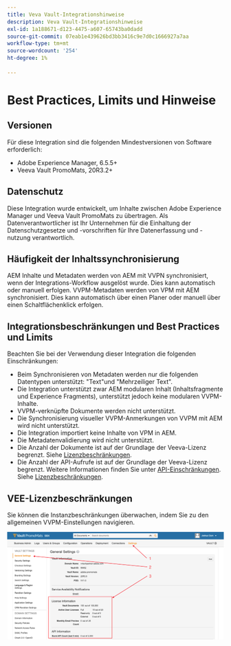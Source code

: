 ```yaml
---
title: Veva Vault-Integrationshinweise
description: Veva Vault-Integrationshinweise
exl-id: 1a188671-d123-4475-a607-65743ba0dadd
source-git-commit: 07eab1e439626bd3bb3416c9e7d0c1666927a7aa
workflow-type: tm+mt
source-wordcount: '254'
ht-degree: 1%

---
```


# Best Practices, Limits und Hinweise

## Versionen

Für diese Integration sind die folgenden Mindestversionen von Software erforderlich:

* Adobe Experience Manager, 6.5.5+
* Veeva Vault PromoMats, 20R3.2+

## Datenschutz

Diese Integration wurde entwickelt, um Inhalte zwischen Adobe Experience Manager und Veeva Vault PromoMats zu übertragen. Als Datenverantwortlicher ist Ihr Unternehmen für die Einhaltung der Datenschutzgesetze und -vorschriften für Ihre Datenerfassung und -nutzung verantwortlich.

## Häufigkeit der Inhaltssynchronisierung

AEM Inhalte und Metadaten werden von AEM mit VVPN synchronisiert, wenn der Integrations-Workflow ausgelöst wurde. Dies kann automatisch oder manuell erfolgen. VVPM-Metadaten werden von VPM mit AEM synchronisiert. Dies kann automatisch über einen Planer oder manuell über einen Schaltflächenklick erfolgen.

## Integrationsbeschränkungen und Best Practices und Limits

Beachten Sie bei der Verwendung dieser Integration die folgenden Einschränkungen:

* Beim Synchronisieren von Metadaten werden nur die folgenden Datentypen unterstützt: &quot;Text&quot;und &quot;Mehrzeiliger Text&quot;.
* Die Integration unterstützt zwar AEM modularen Inhalt (Inhaltsfragmente und Experience Fragments), unterstützt jedoch keine modularen VVPM-Inhalte.
* VVPM-verknüpfte Dokumente werden nicht unterstützt.
* Die Synchronisierung visueller VVPM-Anmerkungen von VVPM mit AEM wird nicht unterstützt.
* Die Integration importiert keine Inhalte von VPM in AEM.
* Die Metadatenvalidierung wird nicht unterstützt.
* Die Anzahl der Dokumente ist auf der Grundlage der Veeva-Lizenz begrenzt. Siehe [Lizenzbeschränkungen](#veeva-license-limitations).
* Die Anzahl der API-Aufrufe ist auf der Grundlage der Veeva-Lizenz begrenzt. Weitere Informationen finden Sie unter [API-Einschränkungen](https://developer.veevavault.com/docs/#what-are-rate-limits). Siehe [Lizenzbeschränkungen](#veeva-license-limitations).

## VEE-Lizenzbeschränkungen

Sie können die Instanzbeschränkungen überwachen, indem Sie zu den allgemeinen VVPM-Einstellungen navigieren.

![Veeva Limits](assets/veeva-limits.png)
